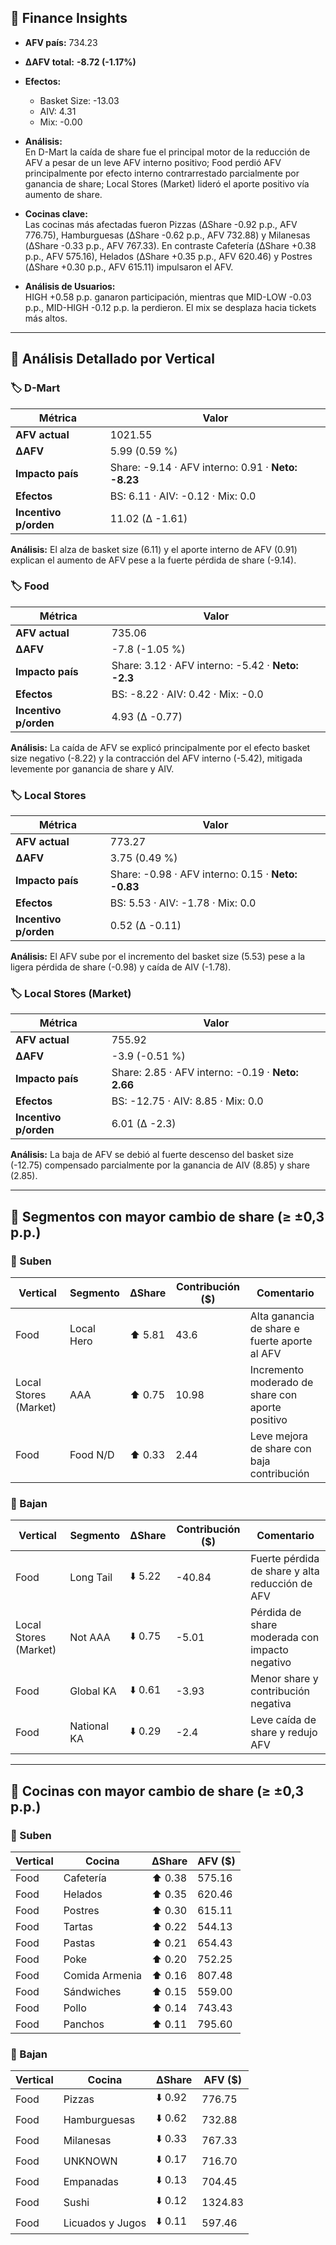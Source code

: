 ## 📌 Finance Insights
<!--CHART:LINE_AFV-->
- **AFV país:** 734.23
- **ΔAFV total:** **-8.72 (-1.17%)**
- **Efectos:**
    - Basket Size: -13.03
    - AIV: 4.31
    - Mix: -0.00

- **Análisis:**  
En D-Mart la caída de share fue el principal motor de la reducción de AFV a pesar de un leve AFV interno positivo; Food perdió AFV principalmente por efecto interno contrarrestado parcialmente por ganancia de share; Local Stores (Market) lideró el aporte positivo vía aumento de share.  
<!--CHART:BAR_VERTICALS-->

- **Cocinas clave:**  
Las cocinas más afectadas fueron Pizzas (ΔShare -0.92 p.p., AFV 776.75), Hamburguesas (ΔShare -0.62 p.p., AFV 732.88) y Milanesas (ΔShare -0.33 p.p., AFV 767.33). En contraste Cafetería (ΔShare +0.38 p.p., AFV 575.16), Helados (ΔShare +0.35 p.p., AFV 620.46) y Postres (ΔShare +0.30 p.p., AFV 615.11) impulsaron el AFV.  
<!--CHART:SCATTER_COCINAS-->

- **Análisis de Usuarios:**  
HIGH +0.58 p.p. ganaron participación, mientras que MID-LOW -0.03 p.p., MID-HIGH -0.12 p.p. la perdieron. El mix se desplaza hacia tickets más altos.  
<!--CHART:BAR_INCOME-->

---

## 📌 Análisis Detallado por Vertical

### 🏷️ D-Mart
| Métrica             | Valor                                |
|---------------------|--------------------------------------|
| **AFV actual**      | 1021.55                              |
| **ΔAFV**            | 5.99 (0.59 %)                        |
| **Impacto país**    | Share: -9.14 · AFV interno: 0.91 · **Neto: -8.23** |
| **Efectos**         | BS: 6.11 · AIV: -0.12 · Mix: 0.0     |
| **Incentivo p/orden** | 11.02 (Δ -1.61)                   |

**Análisis:** El alza de basket size (6.11) y el aporte interno de AFV (0.91) explican el aumento de AFV pese a la fuerte pérdida de share (-9.14).  
<!--CHART:WF_D-Mart-->

### 🏷️ Food
| Métrica             | Valor                                |
|---------------------|--------------------------------------|
| **AFV actual**      | 735.06                               |
| **ΔAFV**            | -7.8 (-1.05 %)                       |
| **Impacto país**    | Share: 3.12 · AFV interno: -5.42 · **Neto: -2.3** |
| **Efectos**         | BS: -8.22 · AIV: 0.42 · Mix: -0.0    |
| **Incentivo p/orden** | 4.93 (Δ -0.77)                    |

**Análisis:** La caída de AFV se explicó principalmente por el efecto basket size negativo (-8.22) y la contracción del AFV interno (-5.42), mitigada levemente por ganancia de share y AIV.  
<!--CHART:WF_Food-->

### 🏷️ Local Stores
| Métrica             | Valor                                |
|---------------------|--------------------------------------|
| **AFV actual**      | 773.27                               |
| **ΔAFV**            | 3.75 (0.49 %)                        |
| **Impacto país**    | Share: -0.98 · AFV interno: 0.15 · **Neto: -0.83** |
| **Efectos**         | BS: 5.53 · AIV: -1.78 · Mix: 0.0     |
| **Incentivo p/orden** | 0.52 (Δ -0.11)                    |

**Análisis:** El AFV sube por el incremento del basket size (5.53) pese a la ligera pérdida de share (-0.98) y caída de AIV (-1.78).  
<!--CHART:WF_Local Stores-->

### 🏷️ Local Stores (Market)
| Métrica             | Valor                                |
|---------------------|--------------------------------------|
| **AFV actual**      | 755.92                               |
| **ΔAFV**            | -3.9 (-0.51 %)                       |
| **Impacto país**    | Share: 2.85 · AFV interno: -0.19 · **Neto: 2.66** |
| **Efectos**         | BS: -12.75 · AIV: 8.85 · Mix: 0.0    |
| **Incentivo p/orden** | 6.01 (Δ -2.3)                     |

**Análisis:** La baja de AFV se debió al fuerte descenso del basket size (-12.75) compensado parcialmente por la ganancia de AIV (8.85) y share (2.85).  
<!--CHART:WF_Local Stores (Market)-->

---

## 📌 Segmentos con mayor cambio de share (≥ ±0,3 p.p.)

### 🔼 Suben
| Vertical                 | Segmento     | ΔShare  | Contribución ($) | Comentario                                |
|--------------------------|--------------|---------|------------------|-------------------------------------------|
| Food                     | Local Hero   | ⬆️ 5.81  | 43.6             | Alta ganancia de share e fuerte aporte al AFV |
| Local Stores (Market)    | AAA          | ⬆️ 0.75  | 10.98            | Incremento moderado de share con aporte positivo |
| Food                     | Food N/D     | ⬆️ 0.33  | 2.44             | Leve mejora de share con baja contribución      |

### 🔽 Bajan
| Vertical                 | Segmento     | ΔShare  | Contribución ($) | Comentario                                |
|--------------------------|--------------|---------|------------------|-------------------------------------------|
| Food                     | Long Tail    | ⬇️ 5.22  | -40.84           | Fuerte pérdida de share y alta reducción de AFV |
| Local Stores (Market)    | Not AAA      | ⬇️ 0.75  | -5.01            | Pérdida de share moderada con impacto negativo  |
| Food                     | Global KA    | ⬇️ 0.61  | -3.93            | Menor share y contribución negativa           |
| Food                     | National KA  | ⬇️ 0.29  | -2.4             | Leve caída de share y redujo AFV             |

---

## 📌 Cocinas con mayor cambio de share (≥ ±0,3 p.p.)

### 🔼 Suben
| Vertical | Cocina           | ΔShare  | AFV ($) |
|----------|------------------|---------|---------|
| Food     | Cafetería        | ⬆️ 0.38 | 575.16  |
| Food     | Helados          | ⬆️ 0.35 | 620.46  |
| Food     | Postres          | ⬆️ 0.30 | 615.11  |
| Food     | Tartas           | ⬆️ 0.22 | 544.13  |
| Food     | Pastas           | ⬆️ 0.21 | 654.43  |
| Food     | Poke             | ⬆️ 0.20 | 752.25  |
| Food     | Comida Armenia   | ⬆️ 0.16 | 807.48  |
| Food     | Sándwiches       | ⬆️ 0.15 | 559.00  |
| Food     | Pollo            | ⬆️ 0.14 | 743.43  |
| Food     | Panchos          | ⬆️ 0.11 | 795.60  |

### 🔽 Bajan
| Vertical | Cocina             | ΔShare  | AFV ($) |
|----------|--------------------|---------|---------|
| Food     | Pizzas             | ⬇️ 0.92 | 776.75  |
| Food     | Hamburguesas       | ⬇️ 0.62 | 732.88  |
| Food     | Milanesas          | ⬇️ 0.33 | 767.33  |
| Food     | UNKNOWN            | ⬇️ 0.17 | 716.70  |
| Food     | Empanadas          | ⬇️ 0.13 | 704.45  |
| Food     | Sushi              | ⬇️ 0.12 | 1324.83 |
| Food     | Licuados y Jugos   | ⬇️ 0.11 | 597.46  |